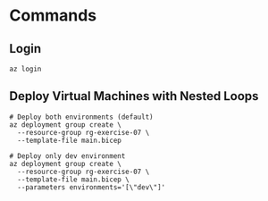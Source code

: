 # Commands

## Login

```shell
az login
```

## Deploy Virtual Machines with Nested Loops

```shell
# Deploy both environments (default)
az deployment group create \
  --resource-group rg-exercise-07 \
  --template-file main.bicep

# Deploy only dev environment
az deployment group create \
  --resource-group rg-exercise-07 \
  --template-file main.bicep \
  --parameters environments='[\"dev\"]'
```
